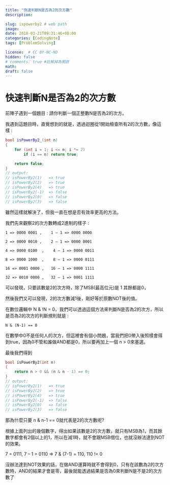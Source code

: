 ```yaml
---
title: "快速判斷N是否為2的次方數"
description: 

slug: ispowerby2 # web path
image: 
date: 2018-03-21T09:31:46+08:00
categories: [CodingNote]
tags: [ProblemSolving]

license:  # CC BY-NC-ND
hidden: false
# comments: true #註解掉為開啟
math: 
draft: false
---
```


# 快速判斷N是否為2的次方數

前陣子遇到一個題目 : 請你判斷一個正整數N是否為2的次方。

我遇到這題目時，直覺想到的就是，透過迴圈從1開始檢查所有2的次方數，像這樣 :
```C++
bool isPowerBy2_(int n)
{
    for (int i = 1; i <= n; i *= 2)            
        if (i == n) return true;

    return false;
}
// output:
// isPowerBy2(1)   => true
// isPowerBy2(2)   => true
// isPowerBy2(4)   => true
// isPowerBy2(-1)  => false
// isPowerBy2(0)   => false
// isPowerBy2(3)   => false
```

雖然這樣就解決了，但我一直在想是否有效率更高的方法。

我們先來觀察2的次方數轉成2進制的樣子 :
```
1 => 0000 0001 ,    1 – 1 => 0000 0000

2 => 0000 0010 ,    2 – 1 => 0000 0001

4 => 0000 0100  ,    4 – 1 => 0000 0011

8 => 0000 1000  ,    8 – 1 => 0000 0111

16 => 0001 0000 ,   16 – 1 => 0000 1111

32 => 0010 0000 ,   32 – 1 => 0001 1111
```

可以發現，只要該數是2的次方時，除了MSB(最高位元)是 1 其餘都是0，

然後我們又可以發現，2的次方數減1後，剛好等於原數NOT後的值。

 

在數位邏輯中 N & !N = 0，我們可以透過這個方法來判斷N是否為2的次方，所以是否為2的次方的判斷規則就是 :

`N & (N-1) == 0`

在數學中0不是任何人的次方，但這裡會有個小問題，當我們把0帶入後照樣會得到true，因為0不管和誰做AND都是0，所以要再加上一個 n > 0來塞選。

 

最後我們得到
``` C++
bool isPowerBy2(int n)
{
    return n > 0 && (n & n - 1) == 0;
}
// output:
// isPowerBy2(1)   => true
// isPowerBy2(2)   => true
// isPowerBy2(4)   => true
// isPowerBy2(-1)  => false
// isPowerBy2(0)   => false
// isPowerBy2(3)   => false
```
 

那為什麼只要 n & n-1 == 0就代表是2的次方數呢?

根據上面列出的幾個數字，得出如果該數是2的次方數，就只有MSB為1，而其餘數字都會有2個以上的1，所以在減1時，就不會跟MSB借位，也就沒辦法達到NOT的效果。

7 = 0111, 7 – 1 = 0110 => 7 & (7-1) = 110, 110 != 0

沒辦法達到NOT效果的話，在做AND運算時就不會得到0，只有在該數為2的次方數時，AND的結果才會是零，最後就能透過結果是否為0來判斷N是不是2的次方數了